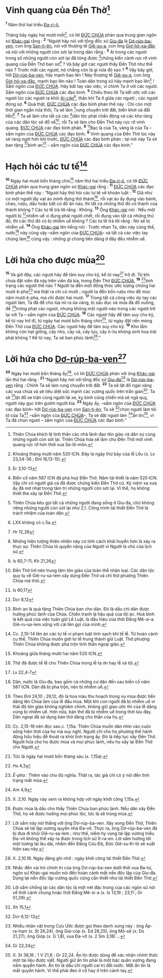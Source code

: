 # Vinh quang của Đền Thờ[^1-709c5b01-154f-4382-847b-38bb72b9a92e]

<sup><b>1</b></sup> Năm thứ hai triều [Đa-ri-ô](),

Tháng bảy ngày hai mươi mốt[^2-709c5b01-154f-4382-847b-38bb72b9a92e], có lời [ĐỨC CHÚA]() phán qua trung gian ngôn sứ [Khác-gai]() rằng : <sup><b>2</b></sup> “Ngươi hãy nói với tổng đốc xứ [Giu-đa]() là [Dơ-rúp-ba-ven](), con ông [San-ti-ên](), nói với thượng tế [Giê-su-a](), con ông [Giơ-hô-xa-đắc]() và nói với những người còn sót lại trong dân rằng : <sup><b>3</b></sup> Ai trong các ngươi trong số những người còn sót lại đã từng được [^1@-709c5b01-154f-4382-847b-38bb72b9a92e]chứng kiến cảnh rực rỡ vinh quang của Đền Thờ ban sơ[^3-709c5b01-154f-4382-847b-38bb72b9a92e] ? Và bây giờ các ngươi thấy Đền Thờ như thế nào ? Trước mắt các ngươi, nó chẳng còn là gì nữa đó sao ? <sup><b>4</b></sup> Vậy bây giờ, hỡi [Dơ-rúp-ba-ven](), hãy mạnh bạo lên ! Này thượng tế [Giê-su-a](), con ông [Giơ-hô-xa-đắc](), mạnh bạo lên nào ! Toàn dân trong xứ hãy mạnh bạo lên[^4-709c5b01-154f-4382-847b-38bb72b9a92e] ! Sấm ngôn của [ĐỨC CHÚA](). Hãy bắt tay vào việc, vì chính Ta ở với các ngươi. Sấm ngôn của [ĐỨC CHÚA]() các đạo binh. <sup><b>5</b></sup> Chiếu theo lời Ta kết ước với các ngươi lúc các ngươi ra khỏi [Ai-cập]()[^5-709c5b01-154f-4382-847b-38bb72b9a92e], thần khí Ta ở giữa các ngươi ; các ngươi đừng sợ. <sup><b>6</b></sup> Quả thật, [ĐỨC CHÚA]() các đạo binh phán thế này : Chỉ còn một thời gian ngắn nữa thôi, Ta sẽ làm [^2@-709c5b01-154f-4382-847b-38bb72b9a92e]rung chuyển trời đất, biển khơi và đất liền[^6-709c5b01-154f-4382-847b-38bb72b9a92e]. <sup><b>7</b></sup> Ta sẽ làm cho tất cả các [^3@-709c5b01-154f-4382-847b-38bb72b9a92e]dân tộc phải chấn động và các kho tàng của các dân tộc sẽ đổ về[^7-709c5b01-154f-4382-847b-38bb72b9a92e], rồi Ta sẽ làm cho Đền Thờ này rực rỡ vinh quang. [ĐỨC CHÚA]() các đạo binh phán. <sup><b>8</b></sup> [^4@-709c5b01-154f-4382-847b-38bb72b9a92e]Bạc là của Ta, vàng là của Ta – sấm ngôn của [ĐỨC CHÚA]() các đạo binh. <sup><b>9</b></sup> Vinh quang của Đền Thờ lúc này sẽ rạng ngời hơn khi trước, [ĐỨC CHÚA]() các đạo binh phán ; tại nơi này Ta sẽ ban tặng [^5@-709c5b01-154f-4382-847b-38bb72b9a92e]bình an[^8-709c5b01-154f-4382-847b-38bb72b9a92e] – sấm ngôn của [ĐỨC CHÚA]() các đạo binh.”

# Hạch hỏi các tư tế[^9-709c5b01-154f-4382-847b-38bb72b9a92e]

<sup><b>10</b></sup> Ngày hai mươi bốn tháng chín[^10-709c5b01-154f-4382-847b-38bb72b9a92e] năm thứ hai triều [Đa-ri-ô](), có lời [ĐỨC CHÚA]() phán qua trung gian ngôn sứ [Khác-gai]() rằng : <sup><b>11</b></sup> [ĐỨC CHÚA]() các đạo binh phán thế này : “Ngươi hãy thử hỏi các tư tế về khoản luật : <sup><b>12</b></sup> Giả như có một người lấy vạt áo mình đựng thịt thánh[^11-709c5b01-154f-4382-847b-38bb72b9a92e], rồi vạt áo ấy đụng vào bánh, cháo, rượu, dầu hoặc bất cứ đồ ăn nào, thì tất cả những thứ đó có thành của thánh không ? Các tư tế trả lời rằng : Không. <sup><b>13</b></sup> Ông [Khác-gai]() nói : Nếu một người bị [^6@-709c5b01-154f-4382-847b-38bb72b9a92e]nhiễm uế vì đụng phải người chết, rồi đụng vào tất cả những thứ đó, thì các thứ đó có bị nhiễm uế không ? Các tư tế trả lời rằng : Nó sẽ bị nhiễm uế. <sup><b>14</b></sup> Ông [Khác-gai]() lên tiếng nói : Trước nhan Ta, dân này cũng thế, nước[^12-709c5b01-154f-4382-847b-38bb72b9a92e] này cũng vậy –sấm ngôn của [ĐỨC CHÚA]()– và tất cả các việc tay chúng làm[^13-709c5b01-154f-4382-847b-38bb72b9a92e] cũng vậy : những gì chúng tiến dâng ở đây đều nhiễm uế.

# Lời hứa cho được mùa[^14-709c5b01-154f-4382-847b-38bb72b9a92e]

<sup><b>15</b></sup> Và giờ đây, các ngươi hãy để tâm suy cho kỹ, kể từ nay[^15-709c5b01-154f-4382-847b-38bb72b9a92e] trở đi. Từ khi chưa đặt viên đá này trên viên đá kia, trong Đền Thờ [ĐỨC CHÚA](), <sup><b>16</b></sup> [^7@-709c5b01-154f-4382-847b-38bb72b9a92e]tình trạng các ngươi thế nào ? Người ta đến một đống thóc ước lượng chừng hai mươi ê-pha[^16-709c5b01-154f-4382-847b-38bb72b9a92e] mà thật ra chỉ có mười ; người ta đến bồn rượu nho để múc năm mươi ê-pha, mà chỉ được hai mươi. <sup><b>17</b></sup> Trong tất cả công việc do tay các ngươi làm, Ta đã để cho lúa mì ra úa vàng, bị sâu đục và mưa đá đổ xuống, để [^8@-709c5b01-154f-4382-847b-38bb72b9a92e]trừng phạt các ngươi, nhưng không một người nào trong các ngươi trở lại với Ta – sấm ngôn của [ĐỨC CHÚA](). <sup><b>18</b></sup> Các ngươi hãy để tâm suy cho kỹ, kể từ nay trở đi, từ ngày hai mươi bốn tháng chín[^17-709c5b01-154f-4382-847b-38bb72b9a92e], từ ngày đặt nền móng Đền Thờ của [ĐỨC CHÚA](). Các ngươi hãy để tâm suy cho kỹ. <sup><b>19</b></sup> Kho lẫm không còn hạt giống, cây nho, cây vả, cây lựu, cây ô-liu không sinh hoa trái phải không ? Kể từ nay, Ta sẽ ban phúc lành[^18-709c5b01-154f-4382-847b-38bb72b9a92e].”

# Lời hứa cho [Dơ-rúp-ba-ven]()[^19-709c5b01-154f-4382-847b-38bb72b9a92e]

<sup><b>20</b></sup> Ngày hai mươi bốn tháng ấy[^20-709c5b01-154f-4382-847b-38bb72b9a92e], có lời [ĐỨC CHÚA]() phán với ông [Khác-gai]() lần thứ hai rằng : <sup><b>21</b></sup> “Ngươi hãy nói với tổng đốc xứ [Giu-đa]()[^21-709c5b01-154f-4382-847b-38bb72b9a92e] là [Dơ-rúp-ba-ven]() rằng : Chính Ta sẽ làm rung chuyển trời đất. <sup><b>22</b></sup> Ta sẽ lật đổ ngai vàng các vua chúa và sẽ tiêu diệt sức mạnh các vương quốc trên trần gian[^22-709c5b01-154f-4382-847b-38bb72b9a92e]. Ta sẽ [^9@-709c5b01-154f-4382-847b-38bb72b9a92e]lật đổ xe trận cùng người lái xe, kỵ binh cùng chiến mã sẽ ngã quỵ, người này gục trên gươm người kia. <sup><b>23</b></sup> Ngày ấy, –sấm ngôn của [ĐỨC CHÚA]() các đạo binh– hỡi [Dơ-rúp-ba-ven]() con [San-ti-ên](), Ta sẽ [^10@-709c5b01-154f-4382-847b-38bb72b9a92e]chọn ngươi làm tôi tớ của Ta[^23-709c5b01-154f-4382-847b-38bb72b9a92e] –sấm ngôn của [ĐỨC CHÚA]()–, Ta sẽ đặt ngươi làm [^11@-709c5b01-154f-4382-847b-38bb72b9a92e]ấn tín[^24-709c5b01-154f-4382-847b-38bb72b9a92e], vì Ta đã chọn ngươi – sấm ngôn của [ĐỨC CHÚA]() các đạo binh.”

[^1-709c5b01-154f-4382-847b-38bb72b9a92e]: Thiên Chúa khích lệ tinh thần các nhà lãnh đạo tôn giáo và dân sự cùng những người còn sót lại. Thiên Chúa hứa sẽ làm cho Đền Thờ mới vinh quang rực rỡ hơn thời vua Sa-lô-môn.

[^2-709c5b01-154f-4382-847b-38bb72b9a92e]: Khoảng tháng mười năm 520 tCN. Đây là ngày thứ bảy của lễ Lều (x. Lv 23,34-36 ; Đnl 16,13-15).

[^3-709c5b01-154f-4382-847b-38bb72b9a92e]: Biến cố năm 587 tCN đã phá huỷ Đền Thờ. Năm tái thiết là năm 520 tCN. Vậy chỉ có người già cả đã được chứng kiến Đền Thờ cũ. Kỷ niệm xa xưa ấy đã mờ nhạt trong tâm trí những người còn sót lại. Vì thế, họ không thiết tha xây lại Đền Thờ.

[^4-709c5b01-154f-4382-847b-38bb72b9a92e]: Thiên Chúa kêu gọi tất cả những người đang sống ở Giu-đa, chứ không riêng những người còn sót lại như 2,1. Công trình tái thiết Đền Thờ là trách nhiệm của toàn dân.

[^5-709c5b01-154f-4382-847b-38bb72b9a92e]: LXX không có c.5a.

[^6-709c5b01-154f-4382-847b-38bb72b9a92e]: Những hiện tượng thiên nhiên này có tính cách khải huyền hơn là xảy ra thực sự. Thiên Chúa tỏ quyền năng của Người vì Người là chủ của lịch sử.

[^7-709c5b01-154f-4382-847b-38bb72b9a92e]: Đền Thờ trở nên trung tâm tôn giáo của toàn thể nhân loại. Các dân tộc quy tụ về Giê-ru-sa-lem xây dựng Đền Thờ và chỉ thờ phượng Thiên Chúa mà thôi.

[^8-709c5b01-154f-4382-847b-38bb72b9a92e]: Bình an là quà tặng Thiên Chúa ban cho dân. Đó là dấu chỉ dân được hưởng phúc lành của Chúa. Chiến tranh là hậu quả của tội ác. Hoà bình là kết quả của việc tuân giữ Lề Luật, là dấu hiệu của thời Đấng Mê-si-a. Giê-ru-sa-lem xứng với cái tên gọi của mình.

[^9-709c5b01-154f-4382-847b-38bb72b9a92e]: Cc. 2,10-14 lên án các tư tế vi phạm luật tinh sạch khi tế lễ. Từ hoàn cảnh cụ thể, Thiên Chúa muốn giới tư tế trung thành giữ Luật. Thờ phượng Thiên Chúa không được pha trộn tinh thần ngoại giáo.

[^10-709c5b01-154f-4382-847b-38bb72b9a92e]: Khoảng giữa tháng mười hai năm 520 tCN.

[^11-709c5b01-154f-4382-847b-38bb72b9a92e]: Thịt đã được tế lễ cho Thiên Chúa trong lễ tạ ơn hay lễ xá tội.

[^12-709c5b01-154f-4382-847b-38bb72b9a92e]: Dân, nước là Giu-đa, bao gồm cả những cư dân đến sau biến cố năm 587 tCN. Dân đã bị pha trộn, nên bị nhiễm uế.

[^13-709c5b01-154f-4382-847b-38bb72b9a92e]: Theo Đnl 24,10 ; 28,12, đó là hoa màu thu hoạch trong vụ mùa được tiến dâng lên Chúa làm của lễ đầu mùa. Một khi con người đã bị nhiễm uế vì thái độ tôn giáo không nghiêm chỉnh, không giữ giao ước thì của lễ dâng cũng bị nhiễm uế. Hơn nữa, bàn thờ đã bị nhiễm uế trong thời lưu đày. Dân ngoại đã sử dụng bàn thờ dâng cho thần của họ.

[^14-709c5b01-154f-4382-847b-38bb72b9a92e]: Cc. 2,15-19 nên đọc sau c. 1,15a. Thiên Chúa muốn dân nhìn vào cuộc sống hiện thời của họ mà suy nghĩ. Người chỉ cho họ phương thế hành động hữu hiệu để thoát ra khỏi tình trạng ấy. Đó là tiếp tục xây Đền Thờ. Người hứa cho họ được mùa và mọi phúc lành, nếu họ xây lại Đền Thờ cho Người.

[^15-709c5b01-154f-4382-847b-38bb72b9a92e]: Tức là ngày hai mươi bốn tháng sáu (x. 1,15a).

[^16-709c5b01-154f-4382-847b-38bb72b9a92e]: _Ê-pha_ : Thêm vào cho đủ nghĩa. Thật ra, tác giả chỉ có ý nói đến tình trạng mất mùa.

[^17-709c5b01-154f-4382-847b-38bb72b9a92e]: X. 2,10. Ngày này xem ra không hợp với ngày khởi công 1,15a.

[^18-709c5b01-154f-4382-847b-38bb72b9a92e]: Được mùa là dấu cho thấy Thiên Chúa ban phúc lành. Nếu dân xây Đền Thờ, họ sẽ được hưởng mọi phúc lộc, tức là sẽ trúng mùa.

[^19-709c5b01-154f-4382-847b-38bb72b9a92e]: Lời sấm này nói thẳng với ông Dơ-rúp-ba-ven. Xây xong Đền Thờ, Thiên Chúa sẽ tái lập vương quyền nhà Đa-vít. Thực ra, ông Dơ-rúp-ba-ven đã bị đưa đi khỏi Giê-ru-sa-lem ; như thế, niềm hy vọng tái lập vương triều Đa-vít không thể xảy ra được trong lịch sử Ít-ra-en. Lời sấm hướng tới một tương lai lâu dài, nhắm đến Đấng Cứu Độ, Đức Giê-su Ki-tô sẽ xuất hiện sau này.

[^20-709c5b01-154f-4382-847b-38bb72b9a92e]: X. 2,10.18. Ngày đáng ghi nhớ : ngày khởi công tái thiết Đền Thờ.

[^21-709c5b01-154f-4382-847b-38bb72b9a92e]: Nhắc đến vai trò chính trị của ông Dơ-rúp-ba-ven dưới thời vua Ba-tư, ngôn sứ Khác-gai muốn nói đến hoàn cảnh mất nền độc lập của Giu-đa. Dựng lại nền độc lập vương quốc cũng cần thiết như tái thiết Đền Thờ.

[^22-709c5b01-154f-4382-847b-38bb72b9a92e]: Lời sấm chống lại các dân tộc là một nét đặc trưng của các ngôn sứ nói về thời cánh chung hoặc thời Đấng Mê-si-a (x. Is 13,19 ; 23,11 ; Gr 51,29).

[^23-709c5b01-154f-4382-847b-38bb72b9a92e]: Nhiều nhân vật trong Cựu Ước được gọi theo danh xưng này : ông Áp-ra-ham (x. St 26,24), ông Gia-cóp (x. Ed 28,25), ông Mô-sê (x. Ds 21,27), ông Gióp (x. G 1,8), vua Đa-vít (x. 2 Sm 3,18) ...

[^24-709c5b01-154f-4382-847b-38bb72b9a92e]: X. St 38,18 ; 1 V 21,8 ; Gr 22,24. Ấn tín được dùng để xác nhận chính thức một tài liệu được viết. Người giữ ấn tín phải là một bậc quân vương đang nắm quyền hành. Ấn tín là dấu chỉ người cai trị đất nước. Mất ấn tín là mất quyền hành. Vì thế phải đeo ở cổ hay ở trên cánh tay.

[^1@-709c5b01-154f-4382-847b-38bb72b9a92e]: Er 3,10-13

[^2@-709c5b01-154f-4382-847b-38bb72b9a92e]: Hr 12,26

[^3@-709c5b01-154f-4382-847b-38bb72b9a92e]: Is 60,7-11; Kh 21,26

[^4@-709c5b01-154f-4382-847b-38bb72b9a92e]: Is 60,17

[^5@-709c5b01-154f-4382-847b-38bb72b9a92e]: Dcr 8,12

[^6@-709c5b01-154f-4382-847b-38bb72b9a92e]: Lv 22,4-7

[^7@-709c5b01-154f-4382-847b-38bb72b9a92e]: Hs 4,3

[^8@-709c5b01-154f-4382-847b-38bb72b9a92e]: Am 4,9

[^9@-709c5b01-154f-4382-847b-38bb72b9a92e]: Xh 15,1

[^10@-709c5b01-154f-4382-847b-38bb72b9a92e]: Dcr 6,12-13

[^11@-709c5b01-154f-4382-847b-38bb72b9a92e]: Gr 22,24
